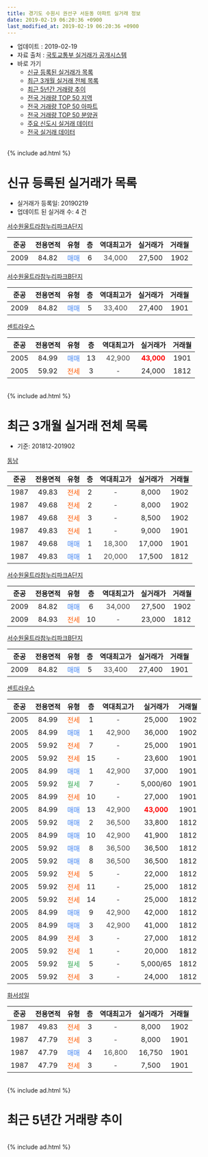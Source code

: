 ```yaml
---
title: 경기도 수원시 권선구 서둔동 아파트 실거래 정보
date: 2019-02-19 06:20:36 +0900
last_modified_at: 2019-02-19 06:20:36 +0900
---
```


* 업데이트 : 2019-02-19
* 자료 출처 : [국토교통부 실거래가 공개시스템](http://rt.molit.go.kr)
* 바로 가기
    * [신규 등록된 실거래가 목록](#신규-등록된-실거래가-목록)
    * [최근 3개월 실거래 전체 목록](#최근-3개월-실거래-전체-목록)
    * [최근 5년간 거래량 추이](#최근-5년간-거래량-추이)
    * [전국 거래량 TOP 50 지역](https://ayogom.github.io/apt-trade-info/최근-3개월-전국에서-가장-거래가-많이-발생한-지역)
    * [전국 거래량 TOP 50 아파트](https://ayogom.github.io/apt-trade-info/최근-3개월-전국에서-가장-거래가-많이-발생한-아파트)
    * [전국 거래량 TOP 50 분양권](https://ayogom.github.io/apt-trade-info/최근-3개월-전국에서-가장-거래가-많이-발생한-분양권)
    * [주요 신도시 실거래 데이터](https://ayogom.github.io/apt-trade-info/주요-신도시)
    * [전국 실거래 데이터](https://ayogom.github.io/apt-trade-info/전국)
<br>
{% include ad.html %}
<br>

# 신규 등록된 실거래가 목록
* 실거래가 등록일: 20190219
* 업데이트 된 실거래 수: 4 건


[서수원울트라참누리파크A단지](https://search.naver.com/search.naver?query=%EA%B2%BD%EA%B8%B0%EB%8F%84+%EC%88%98%EC%9B%90%EC%8B%9C+%EA%B6%8C%EC%84%A0%EA%B5%AC+%EC%84%9C%EB%91%94%EB%8F%99+%EC%84%9C%EC%88%98%EC%9B%90%EC%9A%B8%ED%8A%B8%EB%9D%BC%EC%B0%B8%EB%88%84%EB%A6%AC%ED%8C%8C%ED%81%ACA%EB%8B%A8%EC%A7%80)

|준공|전용면적|유형|층|역대최고가|실거래가|거래월|
|:---:|:---:|:---:|:---:|:---:|:---:|:---:|
|2009|84.82|<span style="color:#4285f3">매매</span>|6|<span style="color:#444444">34,000</span>|27,500|1902|

[서수원울트라참누리파크B단지](https://search.naver.com/search.naver?query=%EA%B2%BD%EA%B8%B0%EB%8F%84+%EC%88%98%EC%9B%90%EC%8B%9C+%EA%B6%8C%EC%84%A0%EA%B5%AC+%EC%84%9C%EB%91%94%EB%8F%99+%EC%84%9C%EC%88%98%EC%9B%90%EC%9A%B8%ED%8A%B8%EB%9D%BC%EC%B0%B8%EB%88%84%EB%A6%AC%ED%8C%8C%ED%81%ACB%EB%8B%A8%EC%A7%80)

|준공|전용면적|유형|층|역대최고가|실거래가|거래월|
|:---:|:---:|:---:|:---:|:---:|:---:|:---:|
|2009|84.82|<span style="color:#4285f3">매매</span>|5|<span style="color:#444444">33,400</span>|27,400|1901|

[센트라우스](https://search.naver.com/search.naver?query=%EA%B2%BD%EA%B8%B0%EB%8F%84+%EC%88%98%EC%9B%90%EC%8B%9C+%EA%B6%8C%EC%84%A0%EA%B5%AC+%EC%84%9C%EB%91%94%EB%8F%99+%EC%84%BC%ED%8A%B8%EB%9D%BC%EC%9A%B0%EC%8A%A4)

|준공|전용면적|유형|층|역대최고가|실거래가|거래월|
|:---:|:---:|:---:|:---:|:---:|:---:|:---:|
|2005|84.99|<span style="color:#4285f3">매매</span>|13|<span style="color:#444444">42,900</span>|<b><span style="color:#ff0000">43,000</span></b>|1901|
|2005|59.92|<span style="color:#ff5a00">전세</span>|3|<span style="color:#444444">-</span>|24,000|1812|


<br>
{% include ad.html %}
<br>

# 최근 3개월 실거래 전체 목록
* 기준: 201812-201902


[동남](https://search.naver.com/search.naver?query=%EA%B2%BD%EA%B8%B0%EB%8F%84+%EC%88%98%EC%9B%90%EC%8B%9C+%EA%B6%8C%EC%84%A0%EA%B5%AC+%EC%84%9C%EB%91%94%EB%8F%99+%EB%8F%99%EB%82%A8)

|준공|전용면적|유형|층|역대최고가|실거래가|거래월|
|:---:|:---:|:---:|:---:|:---:|:---:|:---:|
|1987|49.83|<span style="color:#ff5a00">전세</span>|2|<span style="color:#444444">-</span>|8,000|1902|
|1987|49.68|<span style="color:#ff5a00">전세</span>|2|<span style="color:#444444">-</span>|8,000|1902|
|1987|49.68|<span style="color:#ff5a00">전세</span>|3|<span style="color:#444444">-</span>|8,500|1902|
|1987|49.83|<span style="color:#ff5a00">전세</span>|1|<span style="color:#444444">-</span>|9,000|1901|
|1987|49.68|<span style="color:#4285f3">매매</span>|1|<span style="color:#444444">18,300</span>|17,000|1901|
|1987|49.83|<span style="color:#4285f3">매매</span>|1|<span style="color:#444444">20,000</span>|17,500|1812|

[서수원울트라참누리파크A단지](https://search.naver.com/search.naver?query=%EA%B2%BD%EA%B8%B0%EB%8F%84+%EC%88%98%EC%9B%90%EC%8B%9C+%EA%B6%8C%EC%84%A0%EA%B5%AC+%EC%84%9C%EB%91%94%EB%8F%99+%EC%84%9C%EC%88%98%EC%9B%90%EC%9A%B8%ED%8A%B8%EB%9D%BC%EC%B0%B8%EB%88%84%EB%A6%AC%ED%8C%8C%ED%81%ACA%EB%8B%A8%EC%A7%80)

|준공|전용면적|유형|층|역대최고가|실거래가|거래월|
|:---:|:---:|:---:|:---:|:---:|:---:|:---:|
|2009|84.82|<span style="color:#4285f3">매매</span>|6|<span style="color:#444444">34,000</span>|27,500|1902|
|2009|84.93|<span style="color:#ff5a00">전세</span>|10|<span style="color:#444444">-</span>|23,000|1812|

[서수원울트라참누리파크B단지](https://search.naver.com/search.naver?query=%EA%B2%BD%EA%B8%B0%EB%8F%84+%EC%88%98%EC%9B%90%EC%8B%9C+%EA%B6%8C%EC%84%A0%EA%B5%AC+%EC%84%9C%EB%91%94%EB%8F%99+%EC%84%9C%EC%88%98%EC%9B%90%EC%9A%B8%ED%8A%B8%EB%9D%BC%EC%B0%B8%EB%88%84%EB%A6%AC%ED%8C%8C%ED%81%ACB%EB%8B%A8%EC%A7%80)

|준공|전용면적|유형|층|역대최고가|실거래가|거래월|
|:---:|:---:|:---:|:---:|:---:|:---:|:---:|
|2009|84.82|<span style="color:#4285f3">매매</span>|5|<span style="color:#444444">33,400</span>|27,400|1901|

[센트라우스](https://search.naver.com/search.naver?query=%EA%B2%BD%EA%B8%B0%EB%8F%84+%EC%88%98%EC%9B%90%EC%8B%9C+%EA%B6%8C%EC%84%A0%EA%B5%AC+%EC%84%9C%EB%91%94%EB%8F%99+%EC%84%BC%ED%8A%B8%EB%9D%BC%EC%9A%B0%EC%8A%A4)

|준공|전용면적|유형|층|역대최고가|실거래가|거래월|
|:---:|:---:|:---:|:---:|:---:|:---:|:---:|
|2005|84.99|<span style="color:#ff5a00">전세</span>|1|<span style="color:#444444">-</span>|25,000|1902|
|2005|84.99|<span style="color:#4285f3">매매</span>|1|<span style="color:#444444">42,900</span>|36,000|1902|
|2005|59.92|<span style="color:#ff5a00">전세</span>|7|<span style="color:#444444">-</span>|25,000|1901|
|2005|59.92|<span style="color:#ff5a00">전세</span>|15|<span style="color:#444444">-</span>|23,600|1901|
|2005|84.99|<span style="color:#4285f3">매매</span>|1|<span style="color:#444444">42,900</span>|37,000|1901|
|2005|59.92|<span style="color:#34a853">월세</span>|7|<span style="color:#444444">-</span>|5,000/60|1901|
|2005|84.99|<span style="color:#ff5a00">전세</span>|10|<span style="color:#444444">-</span>|27,000|1901|
|2005|84.99|<span style="color:#4285f3">매매</span>|13|<span style="color:#444444">42,900</span>|<b><span style="color:#ff0000">43,000</span></b>|1901|
|2005|59.92|<span style="color:#4285f3">매매</span>|2|<span style="color:#444444">36,500</span>|33,800|1812|
|2005|84.99|<span style="color:#4285f3">매매</span>|10|<span style="color:#444444">42,900</span>|41,900|1812|
|2005|59.92|<span style="color:#4285f3">매매</span>|8|<span style="color:#444444">36,500</span>|36,500|1812|
|2005|59.92|<span style="color:#4285f3">매매</span>|8|<span style="color:#444444">36,500</span>|36,500|1812|
|2005|59.92|<span style="color:#ff5a00">전세</span>|5|<span style="color:#444444">-</span>|22,000|1812|
|2005|59.92|<span style="color:#ff5a00">전세</span>|11|<span style="color:#444444">-</span>|25,000|1812|
|2005|59.92|<span style="color:#ff5a00">전세</span>|14|<span style="color:#444444">-</span>|25,000|1812|
|2005|84.99|<span style="color:#4285f3">매매</span>|9|<span style="color:#444444">42,900</span>|42,000|1812|
|2005|84.99|<span style="color:#4285f3">매매</span>|3|<span style="color:#444444">42,900</span>|41,000|1812|
|2005|84.99|<span style="color:#ff5a00">전세</span>|3|<span style="color:#444444">-</span>|27,000|1812|
|2005|59.92|<span style="color:#ff5a00">전세</span>|1|<span style="color:#444444">-</span>|20,000|1812|
|2005|59.92|<span style="color:#34a853">월세</span>|5|<span style="color:#444444">-</span>|5,000/65|1812|
|2005|59.92|<span style="color:#ff5a00">전세</span>|3|<span style="color:#444444">-</span>|24,000|1812|

[화서성일](https://search.naver.com/search.naver?query=%EA%B2%BD%EA%B8%B0%EB%8F%84+%EC%88%98%EC%9B%90%EC%8B%9C+%EA%B6%8C%EC%84%A0%EA%B5%AC+%EC%84%9C%EB%91%94%EB%8F%99+%ED%99%94%EC%84%9C%EC%84%B1%EC%9D%BC)

|준공|전용면적|유형|층|역대최고가|실거래가|거래월|
|:---:|:---:|:---:|:---:|:---:|:---:|:---:|
|1987|49.83|<span style="color:#ff5a00">전세</span>|3|<span style="color:#444444">-</span>|8,000|1902|
|1987|47.79|<span style="color:#ff5a00">전세</span>|3|<span style="color:#444444">-</span>|8,000|1901|
|1987|47.79|<span style="color:#4285f3">매매</span>|4|<span style="color:#444444">16,800</span>|16,750|1901|
|1987|47.79|<span style="color:#ff5a00">전세</span>|3|<span style="color:#444444">-</span>|7,500|1901|


<br>
{% include ad.html %}
<br>

# 최근 5년간 거래량 추이


<div style="width:100%;">
    <canvas id="deal_progress" height="200"></canvas>
</div>

<script>
new Chart(document.getElementById("deal_progress"), {
    type: 'line',
    data: {
        labels: ['201402','201403','201404','201405','201406','201407','201408','201409','201410','201411','201412','201501','201502','201503','201504','201505','201506','201507','201508','201509','201510','201511','201512','201601','201602','201603','201604','201605','201606','201607','201608','201609','201610','201611','201612','201701','201702','201703','201704','201705','201706','201707','201708','201709','201710','201711','201712','201801','201802','201803','201804','201805','201806','201807','201808','201809','201810','201811','201812','201901','201902'],
        datasets: [{
            label: '매매',
            pointRadius: 1,
            data: [17, 17, 12, 14, 8, 10, 13, 21, 11, 11, 15, 32, 15, 22, 26, 13, 13, 12, 17, 10, 15, 19, 7, 4, 9, 18, 14, 14, 18, 16, 14, 19, 24, 12, 8, 11, 9, 15, 13, 13, 18, 21, 13, 17, 9, 17, 11, 9, 18, 15, 17, 15, 17, 14, 11, 17, 26, 14, 7, 5, 2],
            borderColor: "rgba(255, 201, 14, 1)",
            backgroundColor: "rgba(255, 201, 14, 0.5)",
            fill: false,
            lineTension: 0
        },{
            label: '전월세',
            pointRadius: 1,
            data: [20, 15, 10, 5, 5, 6, 7, 10, 8, 9, 10, 23, 10, 10, 15, 6, 14, 9, 9, 14, 7, 8, 11, 14, 8, 8, 11, 14, 5, 4, 9, 10, 6, 6, 10, 6, 18, 13, 6, 9, 8, 12, 11, 5, 11, 9, 14, 6, 13, 13, 13, 12, 4, 11, 5, 11, 12, 7, 8, 7, 5],
            borderColor: "rgba(0, 141, 185, 1)",
            backgroundColor: "rgba(0, 141, 185, 0.5)",
            fill: false,
            lineTension: 0
        }
        ]
    },
    options: {
        responsive: true,
        title: {
            display: false
        },
        tooltips: {
            mode: 'index',
            intersect: false
        },
        hover: {
            mode: 'nearest',
            intersect: true
        },
        scales: {
            xAxes: [{
                display: true,
                scaleLabel: {
                    display: true,
                    labelString: '년/월'
                }
            }],
            yAxes: [{
                display: true,
                ticks: {
                    suggestedMin: 0,
                },
                scaleLabel: {
                    display: true,
                    labelString: '실거래 수'
                }
            }]
        }
    }
});

</script>


<br>
{% include ad.html %}
<br>

